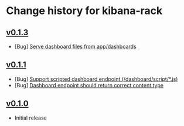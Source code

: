 # Change history for kibana-rack

## [v0.1.3](https://github.com/tabolario/kibana-rack/releases/tag/v0.1.3)

* [Bug] [Serve dashboard files from app/dashboards](https://github.com/tabolario/kibana-rack/issues/10)

## [v0.1.1](https://github.com/tabolario/kibana-rack/releases/tag/v0.1.1)

* [Bug] [Support scripted dashboard endpoint (/dashboard/script/*.js)](https://github.com/tabolario/kibana-rack/issues/8)
* [Bug] [Dashboard endpoint should return correct content type](https://github.com/tabolario/kibana-rack/issues/2)

## [v0.1.0](https://github.com/tabolario/kibana-rack/releases/tag/v0.1.0)

* Initial release
